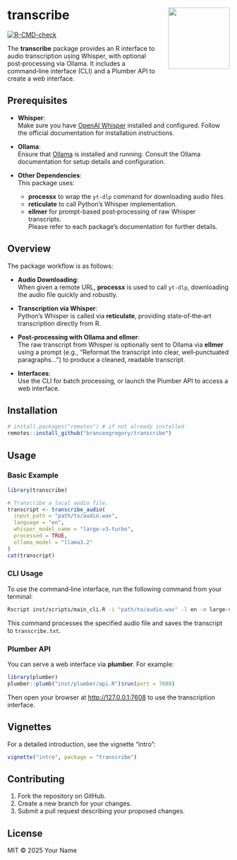 
# transcribe <img src="man/figures/logo.png" align="right" height="139"/>

[![R-CMD-check](https://github.com/brancengregory/transcribe/actions/workflows/R-CMD-check.yaml/badge.svg)](https://github.com/brancengregory/transcribe/actions)

The **transcribe** package provides an R interface to audio
transcription using Whisper, with optional post‑processing via Ollama.
It includes a command‑line interface (CLI) and a Plumber API to create a
web interface.

## Prerequisites

- **Whisper**:  
  Make sure you have [OpenAI Whisper](https://github.com/openai/whisper)
  installed and configured. Follow the official documentation for
  installation instructions.

- **Ollama**:  
  Ensure that [Ollama](https://ollama.com) is installed and running.
  Consult the Ollama documentation for setup details and configuration.

- **Other Dependencies**:  
  This package uses:

  - **processx** to wrap the `yt-dlp` command for downloading audio
    files.
  - **reticulate** to call Python’s Whisper implementation.
  - **ellmer** for prompt-based post‑processing of raw Whisper
    transcripts.  
    Please refer to each package’s documentation for further details.

## Overview

The package workflow is as follows:

- **Audio Downloading**:  
  When given a remote URL, **processx** is used to call `yt-dlp`,
  downloading the audio file quickly and robustly.

- **Transcription via Whisper**:  
  Python’s Whisper is called via **reticulate**, providing
  state‑of‑the‑art transcription directly from R.

- **Post‑processing with Ollama and ellmer**:  
  The raw transcript from Whisper is optionally sent to Ollama via
  **ellmer** using a prompt (e.g., “Reformat the transcript into clear,
  well‑punctuated paragraphs…”) to produce a cleaned, readable
  transcript.

- **Interfaces**:  
  Use the CLI for batch processing, or launch the Plumber API to access
  a web interface.

## Installation

``` r
# install.packages("remotes") # if not already installed
remotes::install_github("brancengregory/transcribe")
```

## Usage

### Basic Example

``` r
library(transcribe)

# Transcribe a local audio file.
transcript <- transcribe_audio(
  input_path = "path/to/audio.wav",
  language = "en",
  whisper_model_name = "large-v3-turbo",
  processed = TRUE,
  ollama_model = "llama3.2"
)
cat(transcript)
```

### CLI Usage

To use the command‑line interface, run the following command from your
terminal:

``` bash
Rscript inst/scripts/main_cli.R -i "path/to/audio.wav" -l en -m large-v3-turbo -p TRUE -M llama3.2 -o "transcribe.txt"
```

This command processes the specified audio file and saves the transcript
to `transcribe.txt`.

### Plumber API

You can serve a web interface via **plumber**. For example:

``` r
library(plumber)
plumber::plumb("inst/plumber/api.R")$run(port = 7608)
```

Then open your browser at <http://127.0.0.1:7608> to use the
transcription interface.

## Vignettes

For a detailed introduction, see the vignette “intro”:

``` r
vignette("intro", package = "transcribe")
```

## Contributing

1.  Fork the repository on GitHub.
2.  Create a new branch for your changes.
3.  Submit a pull request describing your proposed changes.

## License

MIT © 2025 Your Name
